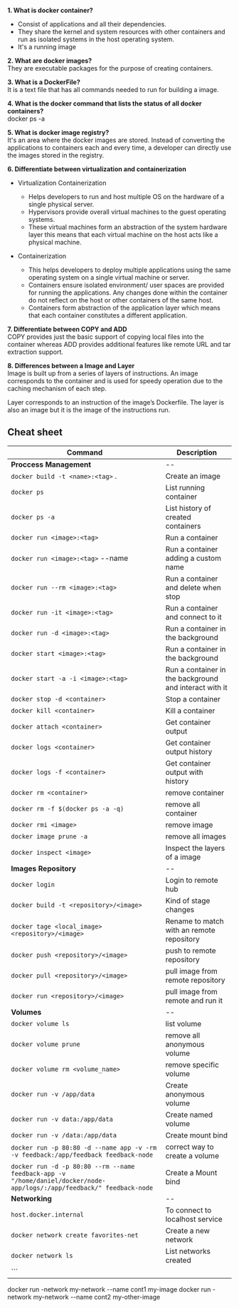 **1. What is docker container?**
- Consist of applications and all their dependencies.
- They share the kernel and system resources with other containers and run as isolated systems in the host operating system.
- It's a running image
  
**2. What are docker images?**  
They are executable packages for the purpose of creating containers.

**3. What is a DockerFile?**  
It is a text file that has all commands needed to run for building a image.

**4. What is the docker command that lists the status of all docker containers?**  
docker ps -a


**5. What is docker image registry?**   
It's an area where the docker images are stored. Instead of converting the applications to containers each and every time, a developer can directly use the images stored in the registry.

**6. Differentiate between virtualization and containerization**
- Virtualization 	Containerization
    - Helps developers to run and host multiple OS on the hardware of a single physical server.	
    - Hypervisors provide overall virtual machines to the guest operating systems. 
    - These virtual machines form an abstraction of the system hardware layer this means that each virtual machine on the host acts like a physical machine.

- Containerization
    - This helps developers to deploy multiple applications using the same operating system on a single virtual machine or server.
    - Containers ensure isolated environment/ user spaces are provided for running the applications. Any changes done within the container do not reflect on the host or other containers of the same host.
    - Containers form abstraction of the application layer which means that each container constitutes a different application.  

**7. Differentiate between COPY and ADD**  
COPY provides just the basic support of copying local files into the container whereas ADD provides additional features like remote URL and tar extraction support.

**8. Differences between a Image and Layer**  
Image is built up from a series of layers of instructions. An image corresponds to the container and is used for speedy operation due to the caching mechanism of each step.

Layer corresponds to an instruction of the image’s Dockerfile. The layer is also an image but it is the image of the instructions run.


## Cheat sheet ##
| Command | Description |
| --- | --- |
| **Proccess Management** |--
| `docker build -t <name>:<tag>` . | Create an image |
| `docker ps` | List running container |
| `docker ps -a` | List history of created containers |
| `docker run <image>:<tag>` | Run a container |
| `docker run <image>:<tag>` --name <name> | Run a container adding a custom name |
| `docker run --rm <image>:<tag>` | Run a container and delete when stop |
| `docker run -it <image>:<tag>` | Run a container and connect to it |
| `docker run -d <image>:<tag>` | Run a container in the background |
| `docker start <image>:<tag>` | Run a container in the background |
| `docker start -a -i <image>:<tag>` | Run a container in the background and interact with it |
| `docker stop -d <container>` | Stop a container |
| `docker kill <container>` | Kill a container |
| `docker attach <container>` | Get container output |
| `docker logs <container>` | Get container output history |
| `docker logs -f <container>` | Get container output with history |
| `docker rm <container>` | remove container |
| `docker rm -f $(docker ps -a -q)` | remove all container |
| `docker rmi <image>` | remove image |
| `docker image prune -a` | remove all images |
| `docker inspect <image>` | Inspect the layers of a image |
| **Images Repository** |--
| `docker login` | Login to remote hub |
| `docker build -t <repository>/<image>` | Kind of stage changes |
| `docker tage <local_image> <repository>/<image>` | Rename to match with an remote repository |
| `docker push <repository>/<image>` | push to remote repository |
| `docker pull <repository>/<image>` | pull image from remote repository |
| `docker run <repository>/<image>` | pull image from remote and run it |
| **Volumes** |--
|`docker volume ls`| list volume |
|`docker volume prune`| remove all anonymous volume |
|`docker volume rm <volume_name>`| remove specific volume |
|`docker run -v /app/data`| Create anonymous volume |
|`docker run -v data:/app/data`| Create named volume |
|`docker run -v /data:/app/data`| Create mount bind |
| `docker run -p 80:80 -d --name app -v -rm -v feedback:/app/feedback feedback-node`| correct way to create a volume
|`docker run -d -p 80:80 --rm --name feedback-app -v "/home/daniel/docker/node-app/logs/:/app/feedback/" feedback-node`| Create a Mount bind |
| **Networking** |--  
|`host.docker.internal`| To connect to localhost service |
|`docker network create favorites-net`| Create a new network |
|`docker network ls`| List networks created |
|```
docker run -network my-network --name cont1 my-image
docker run -network my-network --name cont2 my-other-image
```| Running container in a network |
  
  


